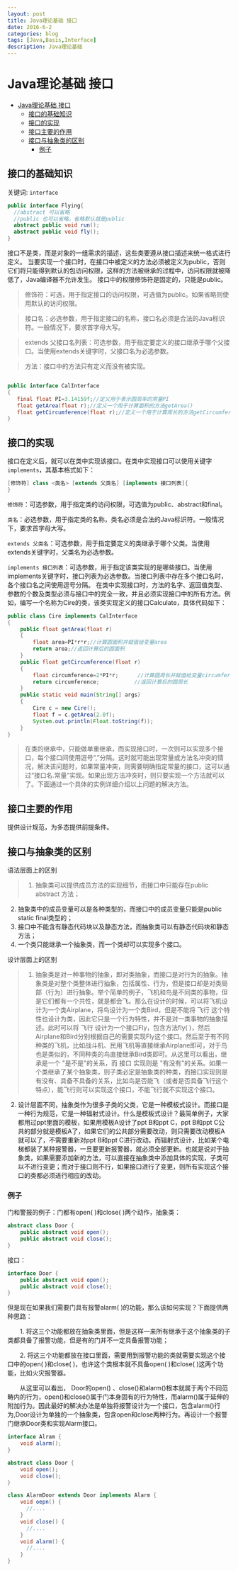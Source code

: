 ```yaml
---
layout: post
title: Java理论基础 接口
date: 2016-6-2
categories: blog
tags: [Java,Basis,Interface]
description: Java理论基础
---
```

# Java理论基础 接口

<!-- TOC depthFrom:1 depthTo:6 withLinks:1 updateOnSave:1 orderedList:0 -->

- [Java理论基础 接口](#java理论基础-接口)
	- [接口的基础知识](#接口的基础知识)
	- [接口的实现](#接口的实现)
	- [接口主要的作用](#接口主要的作用)
	- [接口与抽象类的区别](#接口与抽象类的区别)
		- [例子](#例子)

<!-- /TOC -->

## 接口的基础知识

关键词: `interface`

```Java
public interface Flying{
  //abstract 可以省略
  //public 也可以省略，省略默认就是public
  abstract public void run();
  abstract public void fly();
}
```

接口不是类，而是对象的一组需求的描述，这些类要遵从接口描述来统一格式进行定义。
当要实现一个接口时，在接口中被定义的方法必须被定义为public，否则它们将只能得到默认的包访问权限，这样的方法被继承的过程中，访问权限就被降低了，Java编译器不允许发生。
接口中的权限修饰符是固定的，只能是public。

>修饰符：可选，用于指定接口的访问权限，可选值为public。如果省略则使用默认的访问权限。

>接口名：必选参数，用于指定接口的名称，接口名必须是合法的Java标识符。一般情况下，要求首字母大写。

>extends 父接口名列表：可选参数，用于指定要定义的接口继承于哪个父接口。当使用extends关键字时，父接口名为必选参数。

>方法：接口中的方法只有定义而没有被实现。




 ```Java

public interface CalInterface
{
    final float PI=3.14159f;//定义用于表示圆周率的常量PI
    float getArea(float r);//定义一个用于计算面积的方法getArea()
    float getCircumference(float r);//定义一个用于计算周长的方法getCircumference()
}

 ```

## 接口的实现
 接口在定义后，就可以在类中实现该接口。在类中实现接口可以使用关键字`implements`，其基本格式如下：

```Java
[修饰符] class <类名> [extends 父类名] [implements 接口列表]{
}
```

 ``修饰符``：可选参数，用于指定类的访问权限，可选值为public、abstract和final。

 ``类名``：必选参数，用于指定类的名称，类名必须是合法的Java标识符。一般情况下，要求首字母大写。

 `extends 父类名`：可选参数，用于指定要定义的类继承于哪个父类。当使用extends关键字时，父类名为必选参数。

`implements 接口列表`：可选参数，用于指定该类实现的是哪些接口。当使用implements关键字时，接口列表为必选参数。当接口列表中存在多个接口名时，各个接口名之间使用逗号分隔。
在类中实现接口时，方法的名字、返回值类型、参数的个数及类型必须与接口中的完全一致，并且必须实现接口中的所有方法。例如，编写一个名称为Cire的类，该类实现定义的接口Calculate，具体代码如下：

```Java
public class Cire implements CalInterface
{
    public float getArea(float r)
    {
        float area=PI*r*r;//计算圆面积并赋值给变量area
        return area;//返回计算后的圆面积
    }
    public float getCircumference(float r)
    {
        float circumference=2*PI*r;      //计算圆周长并赋值给变量circumference
        return circumference;           //返回计算后的圆周长
    }
    public static void main(String[] args)
    {
        Cire c = new Cire();
        float f = c.getArea(2.0f);
        System.out.println(Float.toString(f));
    }
}
```

>在类的继承中，只能做单重继承，而实现接口时，一次则可以实现多个接口，每个接口间使用逗号“,”分隔。这时就可能出现常量或方法名冲突的情况，解决该问题时，如果常量冲突，则需要明确指定常量的接口，这可以通过“接口名.常量”实现。如果出现方法冲突时，则只要实现一个方法就可以了。下面通过一个具体的实例详细介绍以上问题的解决方法。


## 接口主要的作用

提供设计规范，为多态提供前提条件。

## 接口与抽象类的区别

语法层面上的区别

>1. 抽象类可以提供成员方法的实现细节，而接口中只能存在public abstract 方法；
2. 抽象类中的成员变量可以是各种类型的，而接口中的成员变量只能是public static final类型的；
3. 接口中不能含有静态代码块以及静态方法，而抽象类可以有静态代码块和静态方法；
4. 一个类只能继承一个抽象类，而一个类却可以实现多个接口。

设计层面上的区别

>1. 抽象类是对一种事物的抽象，即对类抽象，而接口是对行为的抽象。抽象类是对整个类整体进行抽象，包括属性、行为，但是接口却是对类局部（行为）进行抽象。举个简单的例子，飞机和鸟是不同类的事物，但是它们都有一个共性，就是都会飞。那么在设计的时候，可以将飞机设计为一个类Airplane，将鸟设计为一个类Bird，但是不能将 飞行 这个特性也设计为类，因此它只是一个行为特性，并不是对一类事物的抽象描述。此时可以将 飞行 设计为一个接口Fly，包含方法fly( )，然后Airplane和Bird分别根据自己的需要实现Fly这个接口。然后至于有不同种类的飞机，比如战斗机、民用飞机等直接继承Airplane即可，对于鸟也是类似的，不同种类的鸟直接继承Bird类即可。从这里可以看出，继承是一个 "是不是"的关系，而 接口 实现则是 "有没有"的关系。如果一个类继承了某个抽象类，则子类必定是抽象类的种类，而接口实现则是有没有、具备不具备的关系，比如鸟是否能飞（或者是否具备飞行这个特点），能飞行则可以实现这个接口，不能飞行就不实现这个接口。
2. 设计层面不同，抽象类作为很多子类的父类，它是一种模板式设计。而接口是一种行为规范，它是一种辐射式设计。什么是模板式设计？最简单例子，大家都用过ppt里面的模板，如果用模板A设计了ppt B和ppt C，ppt B和ppt C公共的部分就是模板A了，如果它们的公共部分需要改动，则只需要改动模板A就可以了，不需要重新对ppt B和ppt C进行改动。而辐射式设计，比如某个电梯都装了某种报警器，一旦要更新报警器，就必须全部更新。也就是说对于抽象类，如果需要添加新的方法，可以直接在抽象类中添加具体的实现，子类可以不进行变更；而对于接口则不行，如果接口进行了变更，则所有实现这个接口的类都必须进行相应的改动。

### 例子

门和警报的例子：门都有open( )和close( )两个动作，抽象类：

```Java
abstract class Door {
    public abstract void open();
    public abstract void close();
}
```

接口：

```Java
interface Door {
    public abstract void open();
    public abstract void close();
}
```

但是现在如果我们需要门具有报警alarm( )的功能，那么该如何实现？下面提供两种思路：

　　1. 将这三个功能都放在抽象类里面，但是这样一来所有继承于这个抽象类的子类都具备了报警功能，但是有的门并不一定具备报警功能；

　　2. 将这三个功能都放在接口里面，需要用到报警功能的类就需要实现这个接口中的open( )和close( )，也许这个类根本就不具备open( )和close( )这两个功能，比如火灾报警器。

　　从这里可以看出， Door的open() 、close()和alarm()根本就属于两个不同范畴内的行为，open()和close()属于门本身固有的行为特性，而alarm()属于延伸的附加行为。因此最好的解决办法是单独将报警设计为一个接口，包含alarm()行为,Door设计为单独的一个抽象类，包含open和close两种行为。再设计一个报警门继承Door类和实现Alarm接口。

```Java
interface Alram {
    void alarm();
}

abstract class Door {
    void open();
    void close();
}

class AlarmDoor extends Door implements Alarm {
    void oepn() {
      //....
    }
    void close() {
      //....
    }
    void alarm() {
      //....
    }
}
```

